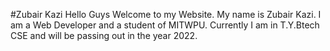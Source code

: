 #Zubair Kazi
    Hello Guys Welcome to my Website. My name is Zubair Kazi. I am a Web Developer and a student of MITWPU.
    Currently I am in T.Y.Btech CSE and will be passing out in the year 2022.
    


